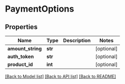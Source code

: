# PaymentOptions

## Properties
Name | Type | Description | Notes
------------ | ------------- | ------------- | -------------
**amount_string** | **str** |  | [optional] 
**auth_token** | **str** |  | [optional] 
**product_id** | **int** |  | [optional] 

[[Back to Model list]](../README.md#documentation-for-models) [[Back to API list]](../README.md#documentation-for-api-endpoints) [[Back to README]](../README.md)


